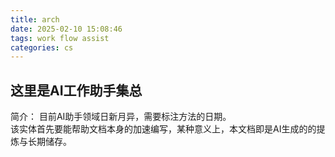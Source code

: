 ```yaml
---
title: arch
date: 2025-02-10 15:08:46
tags: work flow assist 
categories: cs
---
```


## 这里是AI工作助手集总

简介：
目前AI助手领域日新月异，需要标注方法的日期。\
该实体首先要能帮助文档本身的加速编写，某种意义上，本文档即是AI生成的的提炼与长期储存。